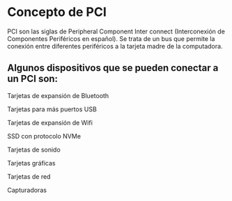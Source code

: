 # Concepto de PCI

PCI son las siglas de Peripheral Component Inter connect (Interconexión de Componentes Periféricos en español). Se trata de un bus que permite la conexión entre diferentes periféricos a la tarjeta madre de la computadora.

## Algunos dispositivos que se pueden conectar a un PCI son:

Tarjetas de expansión de Bluetooth

Tarjetas para más puertos USB

Tarjetas de expansión de Wifi

SSD con protocolo NVMe

Tarjetas de sonido

Tarjetas gráficas

Tarjetas de red

Capturadoras

